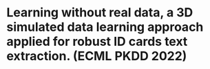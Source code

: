 # Learning without real data, a 3D simulated data learning approach applied for robust ID cards text extraction. (ECML PKDD 2022)

